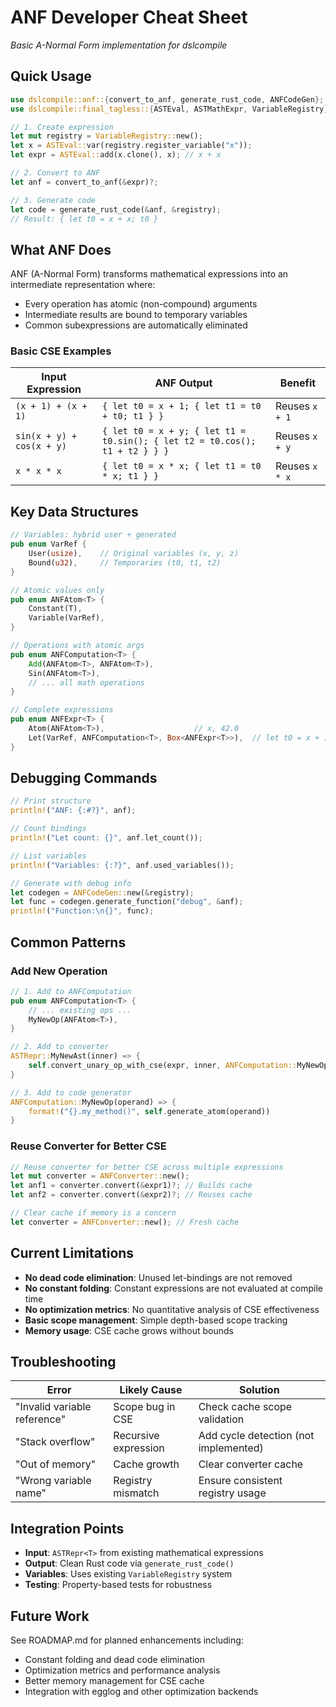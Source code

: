 # ANF Developer Cheat Sheet
*Basic A-Normal Form implementation for dslcompile*

## Quick Usage

```rust
use dslcompile::anf::{convert_to_anf, generate_rust_code, ANFCodeGen};
use dslcompile::final_tagless::{ASTEval, ASTMathExpr, VariableRegistry};

// 1. Create expression
let mut registry = VariableRegistry::new();
let x = ASTEval::var(registry.register_variable("x"));
let expr = ASTEval::add(x.clone(), x); // x + x

// 2. Convert to ANF
let anf = convert_to_anf(&expr)?;

// 3. Generate code
let code = generate_rust_code(&anf, &registry);
// Result: { let t0 = x + x; t0 }
```

## What ANF Does

ANF (A-Normal Form) transforms mathematical expressions into an intermediate representation where:
- Every operation has atomic (non-compound) arguments
- Intermediate results are bound to temporary variables
- Common subexpressions are automatically eliminated

### Basic CSE Examples

| Input Expression | ANF Output | Benefit |
|------------------|------------|---------|
| `(x + 1) + (x + 1)` | `{ let t0 = x + 1; { let t1 = t0 + t0; t1 } }` | Reuses `x + 1` |
| `sin(x + y) + cos(x + y)` | `{ let t0 = x + y; { let t1 = t0.sin(); { let t2 = t0.cos(); t1 + t2 } } }` | Reuses `x + y` |
| `x * x * x` | `{ let t0 = x * x; { let t1 = t0 * x; t1 } }` | Reuses `x * x` |

## Key Data Structures

```rust
// Variables: hybrid user + generated
pub enum VarRef {
    User(usize),    // Original variables (x, y, z)
    Bound(u32),     // Temporaries (t0, t1, t2)
}

// Atomic values only
pub enum ANFAtom<T> {
    Constant(T),
    Variable(VarRef),
}

// Operations with atomic args
pub enum ANFComputation<T> {
    Add(ANFAtom<T>, ANFAtom<T>),
    Sin(ANFAtom<T>),
    // ... all math operations
}

// Complete expressions
pub enum ANFExpr<T> {
    Atom(ANFAtom<T>),                    // x, 42.0
    Let(VarRef, ANFComputation<T>, Box<ANFExpr<T>>),  // let t0 = x + 1 in ...
}
```

## Debugging Commands

```rust
// Print structure
println!("ANF: {:#?}", anf);

// Count bindings  
println!("Let count: {}", anf.let_count());

// List variables
println!("Variables: {:?}", anf.used_variables());

// Generate with debug info
let codegen = ANFCodeGen::new(&registry);
let func = codegen.generate_function("debug", &anf);
println!("Function:\n{}", func);
```

## Common Patterns

### Add New Operation
```rust
// 1. Add to ANFComputation
pub enum ANFComputation<T> {
    // ... existing ops ...
    MyNewOp(ANFAtom<T>),
}

// 2. Add to converter
ASTRepr::MyNewAst(inner) => {
    self.convert_unary_op_with_cse(expr, inner, ANFComputation::MyNewOp)
}

// 3. Add to code generator
ANFComputation::MyNewOp(operand) => {
    format!("{}.my_method()", self.generate_atom(operand))
}
```

### Reuse Converter for Better CSE
```rust
// Reuse converter for better CSE across multiple expressions
let mut converter = ANFConverter::new();
let anf1 = converter.convert(&expr1)?; // Builds cache
let anf2 = converter.convert(&expr2)?; // Reuses cache

// Clear cache if memory is a concern
let converter = ANFConverter::new(); // Fresh cache
```

## Current Limitations

- **No dead code elimination**: Unused let-bindings are not removed
- **No constant folding**: Constant expressions are not evaluated at compile time
- **No optimization metrics**: No quantitative analysis of CSE effectiveness
- **Basic scope management**: Simple depth-based scope tracking
- **Memory usage**: CSE cache grows without bounds

## Troubleshooting

| Error | Likely Cause | Solution |
|-------|--------------|----------|
| "Invalid variable reference" | Scope bug in CSE | Check cache scope validation |
| "Stack overflow" | Recursive expression | Add cycle detection (not implemented) |
| "Out of memory" | Cache growth | Clear converter cache |
| "Wrong variable name" | Registry mismatch | Ensure consistent registry usage |

## Integration Points

- **Input**: `ASTRepr<T>` from existing mathematical expressions
- **Output**: Clean Rust code via `generate_rust_code()`
- **Variables**: Uses existing `VariableRegistry` system
- **Testing**: Property-based tests for robustness

## Future Work

See ROADMAP.md for planned enhancements including:
- Constant folding and dead code elimination
- Optimization metrics and performance analysis
- Better memory management for CSE cache
- Integration with egglog and other optimization backends 